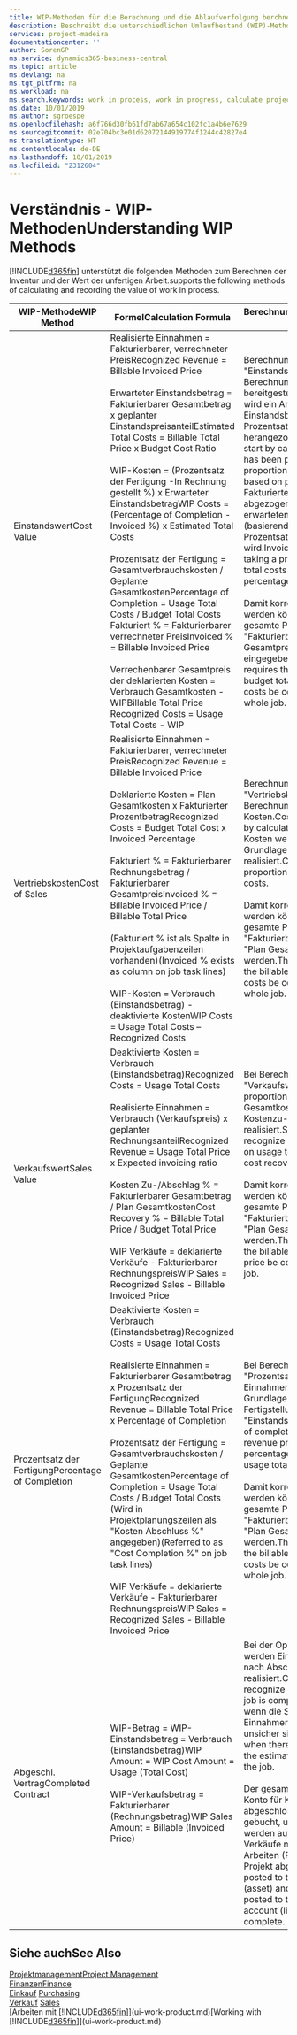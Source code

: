 ```yaml
---
title: WIP-Methoden für die Berechnung und die Ablaufverfolgung berchnen und aufzeichnen | Microsoft Docs.
description: Beschreibt die unterschiedlichen Umlaufbestand (WIP)-Methoden, die verwendet werden können, um Finanzdaten für Projekte zu senden und zu überwachen, die im Umlaufbestand sind.
services: project-madeira
documentationcenter: ''
author: SorenGP
ms.service: dynamics365-business-central
ms.topic: article
ms.devlang: na
ms.tgt_pltfrm: na
ms.workload: na
ms.search.keywords: work in process, work in progress, calculate project WIP
ms.date: 10/01/2019
ms.author: sgroespe
ms.openlocfilehash: a6f766d30fb61fd7ab67a654c102fc1a4b6e7629
ms.sourcegitcommit: 02e704bc3e01d62072144919774f1244c42827e4
ms.translationtype: HT
ms.contentlocale: de-DE
ms.lasthandoff: 10/01/2019
ms.locfileid: "2312604"
---
```

# <a name="understanding-wip-methods"></a><span data-ttu-id="869a5-103">Verständnis - WIP-Methoden</span><span class="sxs-lookup"><span data-stu-id="869a5-103">Understanding WIP Methods</span></span>
[!INCLUDE[d365fin](includes/d365fin_md.md)] <span data-ttu-id="869a5-104">unterstützt die folgenden Methoden zum Berechnen der Inventur und der Wert der unfertigen Arbeit.</span><span class="sxs-lookup"><span data-stu-id="869a5-104">supports the following methods of calculating and recording the value of work in process.</span></span>

| <span data-ttu-id="869a5-105">WIP-Methode</span><span class="sxs-lookup"><span data-stu-id="869a5-105">WIP Method</span></span> | <span data-ttu-id="869a5-106">Formel</span><span class="sxs-lookup"><span data-stu-id="869a5-106">Calculation Formula</span></span> | <span data-ttu-id="869a5-107">Berechnungsbeschreibung</span><span class="sxs-lookup"><span data-stu-id="869a5-107">Calculation Description</span></span> |
| --- | --- | --- |
| <span data-ttu-id="869a5-108">Einstandswert</span><span class="sxs-lookup"><span data-stu-id="869a5-108">Cost Value</span></span> |<span data-ttu-id="869a5-109">Realisierte Einnahmen = Fakturierbarer, verrechneter Preis</span><span class="sxs-lookup"><span data-stu-id="869a5-109">Recognized Revenue = Billable Invoiced Price</span></span><br /><br /> <span data-ttu-id="869a5-110">Erwarteter Einstandsbetrag = Fakturierbarer Gesamtbetrag x geplanter Einstandspreisanteil</span><span class="sxs-lookup"><span data-stu-id="869a5-110">Estimated Total Costs = Billable Total Price x Budget Cost Ratio</span></span><br /><br /> <span data-ttu-id="869a5-111">WIP-Kosten = (Prozentsatz der Fertigung -In Rechnung gestellt %) x Erwarteter Einstandsbetrag</span><span class="sxs-lookup"><span data-stu-id="869a5-111">WIP Costs = (Percentage of Completion - Invoiced %) x Estimated Total Costs</span></span><br /><br /> <span data-ttu-id="869a5-112">Prozentsatz der Fertigung = Gesamtverbrauchskosten / Geplante Gesamtkosten</span><span class="sxs-lookup"><span data-stu-id="869a5-112">Percentage of Completion = Usage Total Costs / Budget Total Costs</span></span><br /> <span data-ttu-id="869a5-113">Fakturiert % = Fakturierbarer verrechneter Preis</span><span class="sxs-lookup"><span data-stu-id="869a5-113">Invoiced % = Billable Invoiced Price</span></span><br /><br /> <span data-ttu-id="869a5-114">Verrechenbarer Gesamtpreis der deklarierten Kosten = Verbrauch Gesamtkosten - WIP</span><span class="sxs-lookup"><span data-stu-id="869a5-114">Billable Total Price Recognized Costs = Usage Total Costs - WIP</span></span> |<span data-ttu-id="869a5-115">Berechnungen vom Typ "Einstandswert" beginnen mit der Berechnung des Werts dessen, was bereitgestellt wurde. Zu diesem Zweck wird ein Anteil des erwarteten Einstandsbetrags (basierend auf dem Prozentsatz der Fertigstellung) herangezogen.</span><span class="sxs-lookup"><span data-stu-id="869a5-115">Cost value calculations start by calculating the value of what has been provided by taking a proportion of the estimated total costs based on percentage of completion.</span></span> <span data-ttu-id="869a5-116">Fakturierte Einstandsbeträge werden abgezogen, indem ein Anteil des erwarteten Einstandsbetrags (basierend auf dem fakturierten Prozentsatz) herangezogen wird.</span><span class="sxs-lookup"><span data-stu-id="869a5-116">Invoiced costs are subtracted by taking a proportion of the estimated total costs based on the invoiced percentage.</span></span><br /><br /> <span data-ttu-id="869a5-117">Damit korrekte Ergebnisse erzielt werden können, müssen für das gesamte Projekt Werte für "Fakturierbarer Gesamtbetrag", "Plan Gesamtpreis" und "Plan Gesamtkosten" eingegeben werden.</span><span class="sxs-lookup"><span data-stu-id="869a5-117">This calculation requires that the billable total price, budget total price, and budget total costs be correctly entered for the whole job.</span></span> |
| <span data-ttu-id="869a5-118">Vertriebskosten</span><span class="sxs-lookup"><span data-stu-id="869a5-118">Cost of Sales</span></span> |<span data-ttu-id="869a5-119">Realisierte Einnahmen = Fakturierbarer, verrechneter Preis</span><span class="sxs-lookup"><span data-stu-id="869a5-119">Recognized Revenue = Billable Invoiced Price</span></span><br /><br /> <span data-ttu-id="869a5-120">Deklarierte Kosten = Plan Gesamtkosten x Fakturierter Prozentbetrag</span><span class="sxs-lookup"><span data-stu-id="869a5-120">Recognized Costs = Budget Total Cost x Invoiced Percentage</span></span><br /><br /> <span data-ttu-id="869a5-121">Fakturiert % = Fakturierbarer Rechnungsbetrag / Fakturierbarer Gesamtpreis</span><span class="sxs-lookup"><span data-stu-id="869a5-121">Invoiced % = Billable Invoiced Price / Billable Total Price</span></span><br /><br /> <span data-ttu-id="869a5-122">(Fakturiert % ist als Spalte in Projektaufgabenzeilen vorhanden)</span><span class="sxs-lookup"><span data-stu-id="869a5-122">(Invoiced % exists as column on job task lines)</span></span><br /><br /> <span data-ttu-id="869a5-123">WIP-Kosten = Verbrauch (Einstandsbetrag) - deaktivierte Kosten</span><span class="sxs-lookup"><span data-stu-id="869a5-123">WIP Costs = Usage Total Costs – Recognized Costs</span></span> |<span data-ttu-id="869a5-124">Berechnungen vom Typ "Vertriebskosten" beginnen mit der Berechnung der deklarierten Kosten.</span><span class="sxs-lookup"><span data-stu-id="869a5-124">Cost of sales calculations begin by calculating the recognized costs.</span></span> <span data-ttu-id="869a5-125">Kosten werden proportional auf der Grundlage von "Plan Gesamtkosten" realisiert.</span><span class="sxs-lookup"><span data-stu-id="869a5-125">Costs are recognized proportionally based on budget total costs.</span></span><br /><br /> <span data-ttu-id="869a5-126">Damit korrekte Ergebnisse erzielt werden können, müssen für das gesamte Projekt Werte für "Fakturierbarer Gesamtbetrag" und "Plan Gesamtkosten" eingegeben werden.</span><span class="sxs-lookup"><span data-stu-id="869a5-126">This calculation requires that the billable total price and budget total costs be correctly entered for the whole job.</span></span> |
| <span data-ttu-id="869a5-127">Verkaufswert</span><span class="sxs-lookup"><span data-stu-id="869a5-127">Sales Value</span></span> |<span data-ttu-id="869a5-128">Deaktivierte Kosten = Verbrauch (Einstandsbetrag)</span><span class="sxs-lookup"><span data-stu-id="869a5-128">Recognized Costs = Usage Total Costs</span></span><br /><br /> <span data-ttu-id="869a5-129">Realisierte Einnahmen = Verbrauch (Verkaufspreis) x geplanter Rechnungsanteil</span><span class="sxs-lookup"><span data-stu-id="869a5-129">Recognized Revenue = Usage Total Price x Expected invoicing ratio</span></span><br /><br /> <span data-ttu-id="869a5-130">Kosten Zu-/Abschlag % = Fakturierbarer Gesamtbetrag / Plan Gesamtkosten</span><span class="sxs-lookup"><span data-stu-id="869a5-130">Cost Recovery % = Billable Total Price / Budget Total Price</span></span><br /><br /> <span data-ttu-id="869a5-131">WIP Verkäufe = deklarierte Verkäufe - Fakturierbarer Rechnungspreis</span><span class="sxs-lookup"><span data-stu-id="869a5-131">WIP Sales = Recognized Sales - Billable Invoiced Price</span></span> |<span data-ttu-id="869a5-132">Bei Berechnungen vom Typ "Verkaufswert" werden die Einnahmen proportional basierend auf "Verbrauch Gesamtkosten" und dem erwarteten Kostenzu-/-abschlagsanteil realisiert.</span><span class="sxs-lookup"><span data-stu-id="869a5-132">Sales value calculations recognize revenue proportionally based on usage total costs and the expected cost recovery ratio.</span></span><br /><br /> <span data-ttu-id="869a5-133">Damit korrekte Ergebnisse erzielt werden können, müssen für das gesamte Projekt Werte für "Fakturierbarer Gesamtbetrag" und "Plan Gesamtkosten" eingegeben werden.</span><span class="sxs-lookup"><span data-stu-id="869a5-133">This calculation requires that the billable total price and budget total price be correctly entered for the whole job.</span></span> |
| <span data-ttu-id="869a5-134">Prozentsatz der Fertigung</span><span class="sxs-lookup"><span data-stu-id="869a5-134">Percentage of Completion</span></span> |<span data-ttu-id="869a5-135">Deaktivierte Kosten = Verbrauch (Einstandsbetrag)</span><span class="sxs-lookup"><span data-stu-id="869a5-135">Recognized Costs = Usage Total Costs</span></span><br /><br /> <span data-ttu-id="869a5-136">Realisierte Einnahmen = Fakturierbarer Gesamtbetrag x Prozentsatz der Fertigung</span><span class="sxs-lookup"><span data-stu-id="869a5-136">Recognized Revenue = Billable Total Price x Percentage of Completion</span></span><br /><br /> <span data-ttu-id="869a5-137">Prozentsatz der Fertigung = Gesamtverbrauchskosten / Geplante Gesamtkosten</span><span class="sxs-lookup"><span data-stu-id="869a5-137">Percentage of Completion = Usage Total Costs / Budget Total Costs</span></span><br /> <span data-ttu-id="869a5-138">(Wird in Projektplanungszeilen als "Kosten Abschluss %" angegeben)</span><span class="sxs-lookup"><span data-stu-id="869a5-138">(Referred to as "Cost Completion %" on job task lines)</span></span><br /><br /> <span data-ttu-id="869a5-139">WIP Verkäufe = deklarierte Verkäufe - Fakturierbarer Rechnungspreis</span><span class="sxs-lookup"><span data-stu-id="869a5-139">WIP Sales = Recognized Sales - Billable Invoiced Price</span></span> |<span data-ttu-id="869a5-140">Bei Berechnungen vom Typ "Prozentsatz der Fertigung" werden Einnahmen proportional – auf der Grundlage des Prozentsatzes der Fertigstellung, also "Verbrauch" contra "Einstandspreis" – realisiert.</span><span class="sxs-lookup"><span data-stu-id="869a5-140">Percentage of completion calculations recognize revenue proportionally based on the percentage of completion, that is, usage total costs vs. budget costs.</span></span><br /><br /> <span data-ttu-id="869a5-141">Damit korrekte Ergebnisse erzielt werden können, müssen für das gesamte Projekt Werte für "Fakturierbarer Gesamtbetrag" und "Plan Gesamtkosten" eingegeben werden.</span><span class="sxs-lookup"><span data-stu-id="869a5-141">This calculation requires that the billable total price and budget total costs be correctly entered for the whole job.</span></span> |
| <span data-ttu-id="869a5-142">Abgeschl. Vertrag</span><span class="sxs-lookup"><span data-stu-id="869a5-142">Completed Contract</span></span> |<span data-ttu-id="869a5-143">WIP-Betrag = WIP-Einstandsbetrag = Verbrauch (Einstandsbetrag)</span><span class="sxs-lookup"><span data-stu-id="869a5-143">WIP Amount = WIP Cost Amount = Usage (Total Cost)</span></span><br /><br /> <span data-ttu-id="869a5-144">WIP-Verkaufsbetrag = Fakturierbarer (Rechnungsbetrag)</span><span class="sxs-lookup"><span data-stu-id="869a5-144">WIP Sales Amount = Billable (Invoiced Price)</span></span> |<span data-ttu-id="869a5-145">Bei der Option "Abgeschl. Vertrag" werden Einnahmen und Kosten erst nach Abschluss des Projekts realisiert.</span><span class="sxs-lookup"><span data-stu-id="869a5-145">Completed contract does not recognize revenue and costs until the job is complete.</span></span> <span data-ttu-id="869a5-146">Dies kann nützlich sein, wenn die Schätzungen der Kosten und Einnahmen für das Projekt äußerst unsicher sind.</span><span class="sxs-lookup"><span data-stu-id="869a5-146">You may want to do this when there is high uncertainty around the estimates of costs and revenue for the job.</span></span><br /><br /> <span data-ttu-id="869a5-147">Der gesamte Verbrauch wird auf das Konto für Kosten nicht abgeschlossener Arbeiten (Aktiva) gebucht, und alle fakturierten Verkäufe werden auf das Konto für fakturierte Verkäufe nicht abgeschlossener Arbeiten (Passiva) gebucht, bis das Projekt abgeschlossen ist.</span><span class="sxs-lookup"><span data-stu-id="869a5-147">All usage is posted to the WIP Costs account (asset) and all invoiced sales are posted to the WIP Invoiced Sales account (liability) until the job is complete.</span></span> |

## <a name="see-also"></a><span data-ttu-id="869a5-148">Siehe auch</span><span class="sxs-lookup"><span data-stu-id="869a5-148">See Also</span></span>
[<span data-ttu-id="869a5-149">Projektmanagement</span><span class="sxs-lookup"><span data-stu-id="869a5-149">Project Management</span></span>](projects-manage-projects.md)  
[<span data-ttu-id="869a5-150">Finanzen</span><span class="sxs-lookup"><span data-stu-id="869a5-150">Finance</span></span>](finance.md)  
<span data-ttu-id="869a5-151">[Einkauf](purchasing-manage-purchasing.md)       </span><span class="sxs-lookup"><span data-stu-id="869a5-151">[Purchasing](purchasing-manage-purchasing.md)       </span></span>  
<span data-ttu-id="869a5-152">[Verkauf](sales-manage-sales.md)    </span><span class="sxs-lookup"><span data-stu-id="869a5-152">[Sales](sales-manage-sales.md)    </span></span>  
<span data-ttu-id="869a5-153">[Arbeiten mit [!INCLUDE[d365fin](includes/d365fin_md.md)]](ui-work-product.md)</span><span class="sxs-lookup"><span data-stu-id="869a5-153">[Working with [!INCLUDE[d365fin](includes/d365fin_md.md)]](ui-work-product.md)</span></span>  
